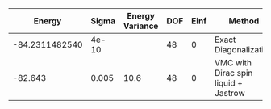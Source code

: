 | Energy         | Sigma | Energy Variance | DOF | Einf | Method                               | Reference |
|----------------|-------|-----------------|-----|------|--------------------------------------|-----------|
| -84.2311482540 | 4e-10 |                 | 48  | 0    | Exact Diagonalization                | [paper](https://journals.aps.org/pre/abstract/10.1103/PhysRevE.98.033309) |
| -82.643        | 0.005 | 10.6            | 48  | 0    | VMC with Dirac spin liquid + Jastrow | TODO: ask Francesco |
